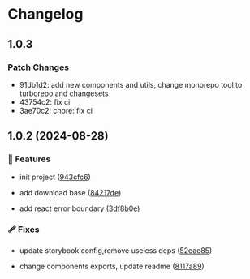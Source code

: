 # Changelog

## 1.0.3

### Patch Changes

- 91db1d2: add new components and utils, change monorepo tool to turborepo and changesets
- 43754c2: fix ci
- 3ae70c2: chore: fix ci

## 1.0.2 (2024-08-28)

### 🚀 Features

- init project ([943cfc6](https://github.com/wood3n/fe-kit/commit/943cfc6))

- add download base ([84217de](https://github.com/wood3n/fe-kit/commit/84217de))

- add react error boundary ([3df8b0e](https://github.com/wood3n/fe-kit/commit/3df8b0e))

### 🩹 Fixes

- update storybook config,remove useless deps ([52eae85](https://github.com/wood3n/fe-kit/commit/52eae85))

- change components exports, update readme ([8117a89](https://github.com/wood3n/fe-kit/commit/8117a89))
